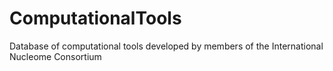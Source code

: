 # ComputationalTools
Database of computational tools developed by members of the International Nucleome Consortium
